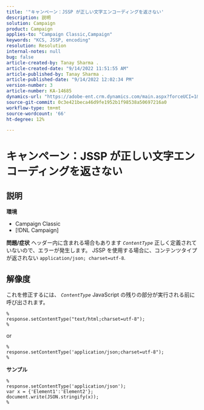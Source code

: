 ```yaml
---
title: '"キャンペーン：JSSP が正しい文字エンコーディングを返さない'
description: 説明
solution: Campaign
product: Campaign
applies-to: "Campaign Classic,Campaign"
keywords: "KCS, JSSP, encoding"
resolution: Resolution
internal-notes: null
bug: false
article-created-by: Tanay Sharma .
article-created-date: "9/14/2022 11:51:55 AM"
article-published-by: Tanay Sharma .
article-published-date: "9/14/2022 12:02:34 PM"
version-number: 3
article-number: KA-14685
dynamics-url: "https://adobe-ent.crm.dynamics.com/main.aspx?forceUCI=1&pagetype=entityrecord&etn=knowledgearticle&id=42acc49e-2334-ed11-9db1-002248086735"
source-git-commit: 0c3e421beca46d9fe1952b1f98538a50697216a0
workflow-type: tm+mt
source-wordcount: '66'
ht-degree: 12%

---
```


# キャンペーン：JSSP が正しい文字エンコーディングを返さない

## 説明

<b>環境</b>
- Campaign Classic
- [!DNL Campaign]



<b>問題/症状</b>
ヘッダー内に含まれる場合もあります *`ContentType`* 正しく定義されていないので、エラーが発生します。 JSSP を使用する場合に、コンテンツタイプが返されない `application/json; charset=utf-8`.


## 解像度


これを修正するには、 *`ContentType`* JavaScript の残りの部分が実行される前に呼び出されます。


```
%
response.setContentType("text/html;charset=utf-8");
%
```




or




```
%
response.setContentType('application/json;charset=utf-8");
%
```


<b>サンプル</b>


```
%
response.setContentType('application/json');
var x = {'Element1':'Element2'};
document.write(JSON.stringify(x));
%
```
